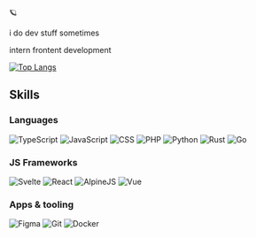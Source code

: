 🪐

i do dev stuff sometimes

intern frontent development

[![Top Langs](https://github-readme-stats.vercel.app/api/top-langs/?username=tijnjh&layout=compact&p)](https://github.com/anuraghazra/github-readme-stats)

## Skills

### Languages
![TypeScript](https://skill-chips.vercel.app/v1/ts?lvl=advanced)
![JavaScript](https://skill-chips.vercel.app/v1/js?lvl=advanced)
![CSS](https://skill-chips.vercel.app/v1/css?lvl=advanced)
![PHP](https://skill-chips.vercel.app/v1/php?lvl=intermediate)
![Python](https://skill-chips.vercel.app/v1/py?lvl=intermediate)
![Rust](https://skill-chips.vercel.app/v1/rs?lvl=learning)
![Go](https://skill-chips.vercel.app/v1/go?lvl=beginner)

### JS Frameworks
![Svelte](https://skill-chips.vercel.app/v1/svelte?lvl=advanced)
![React](https://skill-chips.vercel.app/v1/react?lvl=advanced)
![AlpineJS](https://skill-chips.vercel.app/v1/alpine?lvl=advanced)
![Vue](https://skill-chips.vercel.app/v1/vue?lvl=advanced)

### Apps & tooling
![Figma](https://skill-chips.vercel.app/v1/figma?lvl=advanced)
![Git](https://skill-chips.vercel.app/v1/git?lvl=advanced)
![Docker](https://skill-chips.vercel.app/v1/docker?lvl=intermediate)





